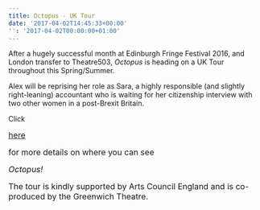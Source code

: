 ```yaml
---
title: Octopus - UK Tour
date: '2017-04-02T14:45:33+00:00'
'': '2017-04-02T00:00:00+01:00'
---
```



After a hugely successful month at Edinburgh Fringe Festival 2016, and London transfer to Theatre503, *Octopus* is heading on a UK Tour throughout this Spring/Summer.

Alex will be reprising her role as Sara, a highly responsible (and slightly right-leaning) accountant who is waiting for her citizenship interview with two other women in a post-Brexit Britain.

Click 

<a href="http://www.papertiger.org.uk/blog/announcing-octopus-tour-2017" style="font-size: 1rem; background-color: rgb(255, 255, 255);">here</a> 

<span style="font-size: 1rem;">for more details on where you can see&nbsp;</span>

<em style="font-size: 1rem;">Octopus!</em>

<span style="font-size: 1rem;"> The tour is kindly supported by Arts Council England and is co-produced by the Greenwich Theatre.</span>


<img src="{{ site.baseurl }}/images/80-Zuleika-Henry-Paper-Tiger-Octopus,medium_large-2.jpg" alt="" style="float: left;">



<span style="font-size: 1rem;"><br></span>

<span style="font-size: 1rem;"><br></span>

<span style="font-size: 1rem;"><br></span>